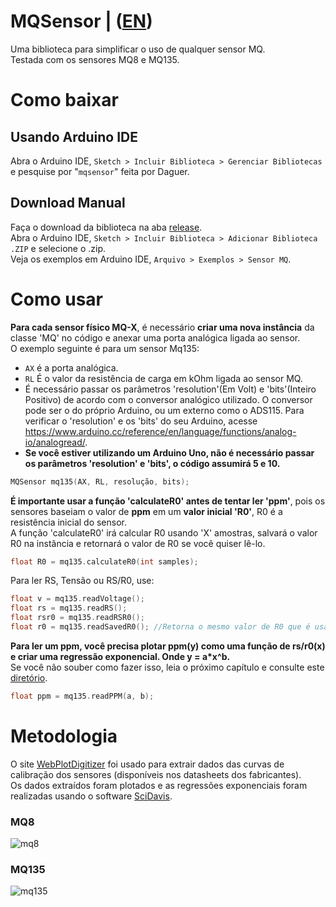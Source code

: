# MQSensor | ([EN](./README.md))
Uma biblioteca para simplificar o uso de qualquer sensor MQ.  
Testada com os sensores MQ8 e MQ135.  

# Como baixar
## Usando Arduino IDE  
Abra o Arduino IDE, `Sketch > Incluir Biblioteca > Gerenciar Bibliotecas` e pesquise por "`mqsensor`" feita por Daguer.  

## Download Manual
Faça o download da biblioteca na aba [release](https://github.com/daguerpedro/MQSensor/releases).  
Abra o Arduino IDE, `Sketch > Incluir Biblioteca > Adicionar Biblioteca .ZIP` e selecione o .zip.  
Veja os exemplos em Arduino IDE, `Arquivo > Exemplos > Sensor MQ`.  

# Como usar  
**Para cada sensor físico MQ-X**, é necessário **criar uma nova instância** da classe 'MQ' no código e anexar uma porta analógica ligada ao sensor.  
O exemplo seguinte é para um sensor Mq135:  
- `AX` é a porta analógica.
- `RL` É o valor da resistência de carga em kOhm ligada ao sensor MQ.  
- É necessário passar os parâmetros 'resolution'(Em Volt) e 'bits'(Inteiro Positivo) de acordo com o conversor analógico utilizado. O conversor pode ser o do próprio Arduino, ou um externo como o ADS115. Para verificar o 'resolution' e os 'bits' do seu Arduino, acesse https://www.arduino.cc/reference/en/language/functions/analog-io/analogread/. 
- **Se você estiver utilizando um Arduino Uno, não é necessário passar os parâmetros 'resolution' e 'bits', o código assumirá 5 e 10.**
```c++
MQSensor mq135(AX, RL, resolução, bits);
```
**É importante usar a função 'calculateR0' antes de tentar ler 'ppm'**, pois os sensores baseiam o valor de **ppm** em um **valor inicial 'R0'**, R0 é a resistência inicial do sensor.  
A função 'calculateR0' irá calcular R0 usando 'X' amostras, salvará o valor R0 na instância e retornará o valor de R0 se você quiser lê-lo.
```c++
float R0 = mq135.calculateR0(int samples);
```
Para ler RS, Tensão ou RS/R0, use:  
```c++
float v = mq135.readVoltage();
float rs = mq135.readRS();
float rsr0 = mq135.readRSR0();
float r0 = mq135.readSavedR0(); //Retorna o mesmo valor de R0 que é usado para dividir RS/R0.
```
**Para ler um ppm, você precisa plotar ppm(y) como uma função de rs/r0(x) e criar uma regressão exponencial. Onde y = a*x^b.**  
Se você não souber como fazer isso, leia o próximo capítulo e consulte este [diretório](./dados).
```c++
float ppm = mq135.readPPM(a, b);
```

# Metodologia 
O site [WebPlotDigitizer](https://automeris.io/wpd/) foi usado para extrair dados das curvas de calibração dos sensores (disponíveis nos datasheets dos fabricantes).   
Os dados extraídos foram plotados e as regressões exponenciais foram realizadas usando o software [SciDavis](https://scidavis.sourceforge.net/).

### MQ8 
![mq8](./dados/mq8.png)

### MQ135
![mq135](./dados/mq135.png)